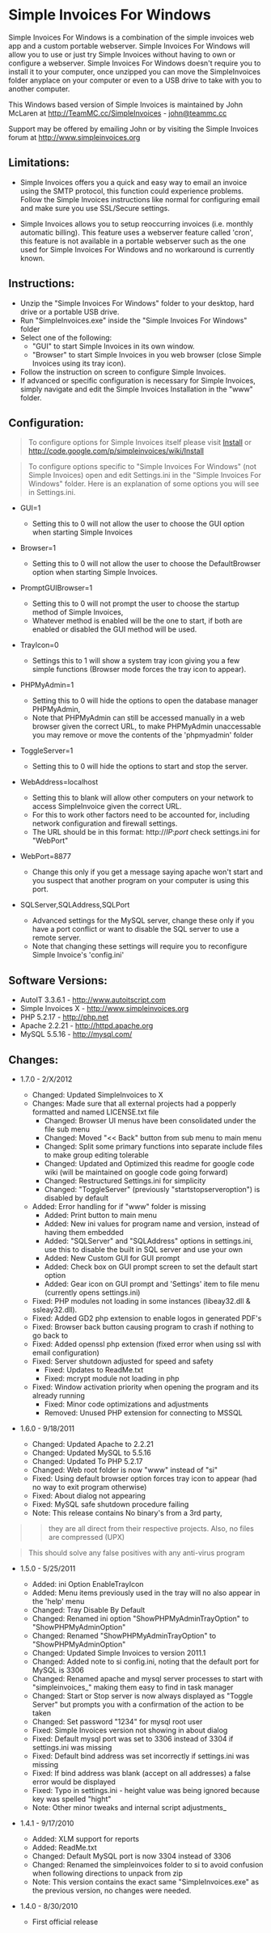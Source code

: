 # Simple Invoices For Windows #

Simple Invoices For Windows is a combination of the simple invoices web app and a custom portable webserver. Simple Invoices For Windows
will allow you to use or just try Simple Invoices without having to own or configure a webserver. Simple Invoices For Windows doesn't require
you to install it to your computer, once unzipped you can move the SimpleInvoices folder anyplace on your computer or even to a USB drive to take with you to another computer.

This Windows based version of Simple Invoices is maintained by John McLaren at http://TeamMC.cc/SimpleInvoices  -  john@teammc.cc

Support may be offered by emailing John or by visiting the Simple Invoices forum at http://www.simpleinvoices.org

## Limitations: ##

  * Simple Invoices offers you a quick and easy way to email an invoice using the SMTP protocol, this function could experience problems. Follow the Simple Invoices instructions like normal for configuring email and make sure you use SSL/Secure settings.

  * Simple Invoices allows you to setup reoccurring invoices (i.e. monthly automatic billing). This feature uses a webserver feature called 'cron', this feature is not available in a portable webserver such as the one used for Simple Invoices For Windows and no workaround is currently known.

## Instructions: ##

  * Unzip the "Simple Invoices For Windows" folder to your desktop, hard drive or a portable USB drive.
  * Run "SimpleInvoices.exe" inside the "Simple Invoices For Windows" folder
  * Select one of the following:
    * "GUI" to start Simple Invoices in its own window.
    * "Browser" to start Simple Invoices in you web browser (close Simple Invoices using its tray icon).
  * Follow the instruction on screen to configure Simple Invoices.
  * If advanced or specific configuration is necessary for Simple Invoices, simply navigate and edit the Simple Invoices Installation in the "www" folder.

## Configuration: ##

> To configure options for Simple Invoices itself please visit [Install](Install.md)  or  http://code.google.com/p/simpleinvoices/wiki/Install

> To configure options specific to "Simple Invoices For Windows" (not Simple Invoices)
> open and edit Settings.ini in the "Simple Invoices For Windows" folder.
> Here is an explanation of some options you will see in Settings.ini.

  * GUI=1
    * Setting this to 0 will not allow the user to choose the GUI option when starting Simple Invoices

  * Browser=1
    * Setting this to 0 will not allow the user to choose the DefaultBrowser option when starting Simple Invoices.

  * PromptGUIBrowser=1
    * Setting this to 0 will not prompt the user to choose the startup method of Simple Invoices,
    * Whatever method is enabled will be the one to start, if both are enabled or disabled the GUI method will be used.

  * TrayIcon=0
    * Settings this to 1 will show a system tray icon giving you a few simple functions (Browser mode forces the tray icon to appear).

  * PHPMyAdmin=1
    * Setting this to 0 will hide the options to open the database manager PHPMyAdmin,
    * Note that PHPMyAdmin can still be accessed manually in a web browser given the correct URL, to make PHPMyAdmin unaccessable you may remove or move the contents of the 'phpmyadmin' folder

  * ToggleServer=1
    * Setting this to 0 will hide the options to start and stop the server.

  * WebAddress=localhost
    * Setting this to blank will allow other computers on your network to access SimpleInvoice given the correct URL.
    * For this to work other factors need to be accounted for, including network configuration and firewall settings.
    * The URL should be in this format: http://*IP*:*port* check settings.ini for "WebPort"

  * WebPort=8877
    * Change this only if you get a message saying apache won't start and you suspect that another program on your computer is using this port.

  * SQLServer,SQLAddress,SQLPort
    * Advanced settings for the MySQL server, change these only if you have a port conflict or want to disable the SQL server to use a remote server.
    * Note that changing these settings will require you to reconfigure Simple Invoice's 'config.ini'


## Software Versions: ##
  * AutoIT 3.3.6.1 - http://www.autoitscript.com
  * Simple Invoices X  - http://www.simpleinvoices.org
  * PHP 5.2.17 - http://php.net
  * Apache 2.2.21 - http://httpd.apache.org
  * MySQL  5.5.16 - http://mysql.com/


## Changes: ##
  * 1.7.0 - 2/X/2012
    * Changed: Updated SimpleInvoices to X
    * Changes: Made sure that all external projects had a popperly formatted and named LICENSE.txt file
      * Changed: Browser UI menus have been consolidated under the file sub menu
      * Changed: Moved "<< Back" button from sub menu to main menu
      * Changed: Split some primary functions into separate include files to make group editing tolerable
      * Changed: Updated and Optimized this readme for google code wiki (will be maintained on google code going forward)
      * Changed: Restructured Settings.ini for simplicity
      * Changed: "ToggleServer" (previously "startstopserveroption") is disabled by default
    * Added: Error handling for if "www" folder is missing
      * Added: Print button to main menu
      * Added: New ini values for program name and version, instead of having them embedded
      * Added: "SQLServer" and "SQLAddress" options in settings.ini, use this to disable the built in SQL server and use your own
      * Added: New Custom GUI for GUI prompt
      * Added: Check box on GUI prompt screen to set the default start option
      * Added: Gear icon on GUI prompt and 'Settings' item to file menu (currently opens settings.ini)
    * Fixed: PHP modules not loading in some instances (libeay32.dll & ssleay32.dll).
    * Fixed: Added GD2 php extension to enable logos in generated PDF's
    * Fixed: Browser back button causing program to crash if nothing to go back to
    * Fixed: Added openssl php extension (fixed error when using ssl with email configuration)
    * Fixed: Server shutdown adjusted for speed and safety
      * Fixed: Updates to ReadMe.txt
      * Fixed: mcrypt module not loading in php
    * Fixed: Window activation priority when opening the program and its already running
      * Fixed: Minor code optimizations and adjustments
      * Removed: Unused PHP extension for connecting to MSSQL

  * 1.6.0 - 9/18/2011
    * Changed: Updated Apache to 2.2.21
    * Changed: Updated MySQL to 5.5.16
    * Changed: Updated To PHP 5.2.17
    * Changed: Web root folder is now "www" instead of "si"
    * Fixed: Using default browser option forces tray icon to appear (had no way to exit program otherwise)
    * Fixed: About dialog not appearing
    * Fixed: MySQL safe shutdown procedure failing
    * Note: This release contains No binary's from a 3rd party,
> > they are all direct from their respective projects. Also, no files are compressed (UPX)

> This should solve any false positives with any anti-virus program

  * 1.5.0 - 5/25/2011
    * Added: ini Option EnableTrayIcon
    * Added: Menu items previously used in the tray will no also appear in the 'help' menu
    * Changed: Tray Disable By Default
    * Changed: Renamed ini option "ShowPHPMyAdminTrayOption" to "ShowPHPMyAdminOption"
    * Changed: Renamed "ShowPHPMyAdminTrayOption" to "ShowPHPMyAdminOption"
    * Changed: Updated Simple Invoices to version 2011.1
    * Changed: Added note to si config.ini, noting that the default port for MySQL is 3306
    * Changed: Renamed apache and mysql server processes to start with "simpleinvoices_" making them easy to find in task manager
    * Changed: Start or Stop server is now always displayed as "Toggle Server" but prompts you with a confirmation of the action to be taken
    * Changed: Set password "1234" for mysql root user
    * Fixed: Simple Invoices version not showing in about dialog
    * Fixed: Default mysql port was set to 3306 instead of 3304 if settings.ini was missing
    * Fixed: Default bind address was set incorrectly if settings.ini was missing
    * Fixed: If bind address was blank (accept on all addresses) a false error would be displayed
    * Fixed: Typo in settings.ini - height value was being ignored because key was spelled "hight"
    * Note: Other minor tweaks and internal script adjustments_

  * 1.4.1 - 9/17/2010
    * Added: XLM support for reports
    * Added: ReadMe.txt
    * Changed: Default MySQL port is now 3304 instead of 3306
    * Changed: Renamed the simpleinvoices folder to si to avoid confusion when following directions to unpack from zip
    * Note: This version contains the exact same "SimpleInvoices.exe" as the previous version, no changes were needed.

  * 1.4.0 - 8/30/2010
    * First official release